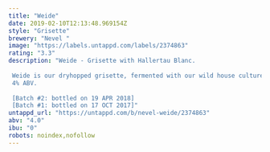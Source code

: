 ```yaml
---
title: "Weide"
date: 2019-02-10T12:13:48.969154Z
style: "Grisette"
brewery: "Nevel "
image: "https://labels.untappd.com/labels/2374863"
rating: "3.3"
description: "Weide - Grisette with Hallertau Blanc.  Weide is our dryhopped grisette, fermented with our wild house culture. This second edition is dryhopped with organic Hallertau Blanc, which gives subtle aromas of freshly mowed grass and hay garnished with crisp gooseberries. Light floral notes give the impression of distant fruit trees in bloom. Weide is a refreshing, dry, mildly complex and bitter table beer with a relatively low ABV, making this a very approachable and enjoyable beer year-round.  4% ABV.   [Batch #2: bottled on 19 APR 2018] [Batch #1: bottled on 17 OCT 2017]"
untappd_url: "https://untappd.com/b/nevel-weide/2374863"
abv: "4.0"
ibu: "0"
robots: noindex,nofollow
---
```

